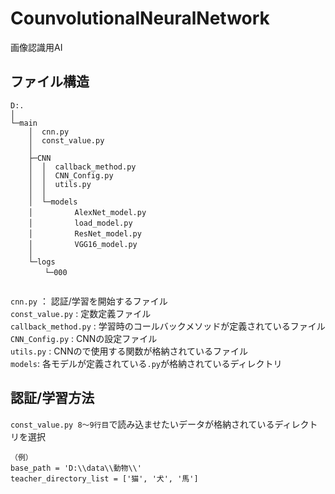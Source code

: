 # CounvolutionalNeuralNetwork
画像認識用AI

## ファイル構造
```
D:.
│
└─main
    │  cnn.py
    │  const_value.py
    │
    ├─CNN
    │  │  callback_method.py
    │  │  CNN_Config.py
    │  │  utils.py
    │  │
    │  └─models
    │  　  　  AlexNet_model.py
    │  　  　  load_model.py
    │  　  　  ResNet_model.py
    │  　  　  VGG16_model.py
    │
    └─logs
    　  └─000
    
```

`cnn.py` ： 認証/学習を開始するファイル <br>
`const_value.py` : 定数定義ファイル <br>
`callback_method.py` : 学習時のコールバックメソッドが定義されているファイル <br>
`CNN_Config.py` : CNNの設定ファイル <br>
`utils.py` : CNNので使用する関数が格納されているファイル <br>
`models`: 各モデルが定義されている`.py`が格納されているディレクトリ


## 認証/学習方法
`const_value.py 8～9行目`で読み込ませたいデータが格納されているディレクトリを選択
```
（例）
base_path = 'D:\\data\\動物\\'
teacher_directory_list = ['猫', '犬', '馬']
```